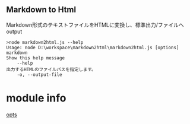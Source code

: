 Markdown to Html
---

Markdown形式のテキストファイルをHTMLに変換し、標準出力/ファイルへoutput

    >node markdown2html.js --help
    Usage: node D:\workspace\markdown2html\markdown2html.js [options] markdown
    Show this help message
        --help
    出力するHTMLのファイルパスを指定します。
        -o, --output-file

module info
===

[opts](https://bitbucket.org/mazzarelli/js-opts/wiki/Home)
